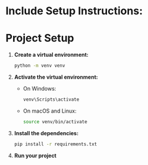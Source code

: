 # Include Setup Instructions:

   # Project Setup

   1. **Create a virtual environment:**

      ```bash
      python -m venv venv
      ```

   2. **Activate the virtual environment:**

      - On Windows:
        
        ```bash
        venv\Scripts\activate
        ```

      - On macOS and Linux:

        ```bash
        source venv/bin/activate
        ```

   3. **Install the dependencies:**

      ```bash
      pip install -r requirements.txt
      ```

   4. **Run your project**